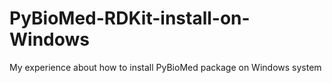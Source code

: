 # PyBioMed-RDKit-install-on-Windows
My experience about how to install PyBioMed package on Windows system
